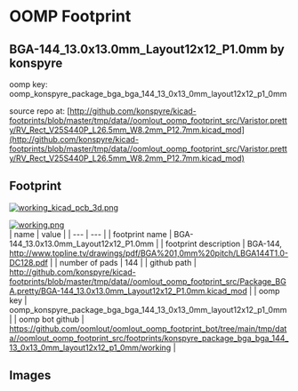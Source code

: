# OOMP Footprint  
## BGA-144_13.0x13.0mm_Layout12x12_P1.0mm  by konspyre  
  
oomp key: oomp_konspyre_package_bga_bga_144_13_0x13_0mm_layout12x12_p1_0mm  
  
source repo at: [http://github.com/konspyre/kicad-footprints/blob/master/tmp/data//oomlout_oomp_footprint_src/Varistor.pretty/RV_Rect_V25S440P_L26.5mm_W8.2mm_P12.7mm.kicad_mod](http://github.com/konspyre/kicad-footprints/blob/master/tmp/data//oomlout_oomp_footprint_src/Varistor.pretty/RV_Rect_V25S440P_L26.5mm_W8.2mm_P12.7mm.kicad_mod)  
## Footprint  
  
[![working_kicad_pcb_3d.png](working_kicad_pcb_3d_600.png)](working_kicad_pcb_3d.png)  
  
[![working.png](working_600.png)](working.png)  
| name | value | 
| --- | --- | 
| footprint name | BGA-144_13.0x13.0mm_Layout12x12_P1.0mm | 
| footprint description | BGA-144, http://www.topline.tv/drawings/pdf/BGA%201,0mm%20pitch/LBGA144T1.0-DC128.pdf | 
| number of pads | 144 | 
| github path | http://github.com/konspyre/kicad-footprints/blob/master/tmp/data//oomlout_oomp_footprint_src/Package_BGA.pretty/BGA-144_13.0x13.0mm_Layout12x12_P1.0mm.kicad_mod | 
| oomp key | oomp_konspyre_package_bga_bga_144_13_0x13_0mm_layout12x12_p1_0mm | 
| oomp bot github | https://github.com/oomlout/oomlout_oomp_footprint_bot/tree/main/tmp/data//oomlout_oomp_footprint_src/footprints/konspyre_package_bga_bga_144_13_0x13_0mm_layout12x12_p1_0mm/working | 
## Images  
